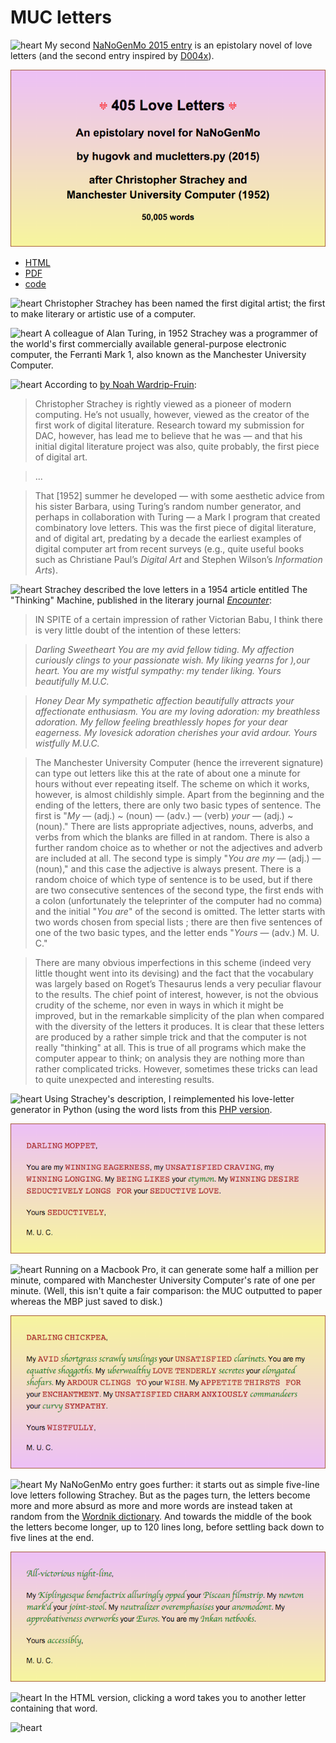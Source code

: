 # MUC letters

![heart](/output/favicon.ico?raw=true) My second [NaNoGenMo 2015 entry](https://github.com/dariusk/NaNoGenMo-2015) is an epistolary novel of love letters (and the second entry inspired by [D004x](https://www.edx.org/course/electronic-literature-davidsonx-d004x
)).

![405 Love Letters](/output/snippet1.png?raw=true "405 Love Letters")

 * [HTML](https://hugovk.github.io/mucletters/output/mucletters.html)
 * [PDF](https://hugovk.github.io/mucletters/output/mucletters.pdf)
 * [code](mucletters.py)

![heart](/output/favicon.ico?raw=true) Christopher Strachey has been named the first digital artist; the first to make literary or artistic use of a computer.

![heart](/output/favicon.ico?raw=true) A colleague of Alan Turing, in 1952 Strachey was a programmer of the world's first commercially available general-purpose electronic computer, the Ferranti Mark 1, also known as the Manchester University Computer.

![heart](/output/favicon.ico?raw=true) According to [by Noah Wardrip-Fruin](https://grandtextauto.soe.ucsc.edu/2005/08/01/christopher-strachey-first-digital-artist/):

> Christopher Strachey is rightly viewed as a pioneer of modern computing. He’s not usually, however, viewed as the creator of the first work of digital literature. Research toward my submission for DAC, however, has lead me to believe that he was — and that his initial digital literature project was also, quite probably, the first piece of digital art.

> ...

> That [1952] summer he developed — with some aesthetic advice from his sister Barbara, using Turing’s random number generator, and perhaps in collaboration with Turing — a Mark I program that created combinatory love letters. This was the first piece of digital literature, and of digital art, predating by a decade the earliest examples of digital computer art from recent surveys (e.g., quite useful books such as Christiane Paul’s *Digital Art* and Stephen Wilson’s *Information Arts*).

![heart](/output/favicon.ico?raw=true) Strachey described the love letters in a 1954 article entitled The "Thinking" Machine, published in the literary journal [*Encounter*](http://www.unz.org/Pub/Encounter-1954oct-00025):

> IN SPITE of a certain impression of rather
Victorian Babu, I think there is very little
doubt of the intention of these letters:

> *Darling Sweetheart
You are my avid fellow tiding. My affection
curiously clings to your passionate wish. My liking
yearns for ),our heart. You are my wistful sympathy:
my tender liking.
Yours beautifully
M.U.C.*

> *Honey Dear
My sympathetic affection beautifully attracts your
affectionate enthusiasm. You are my loving adoration:
my breathless adoration. My fellow feeling
breathlessly hopes for your dear eagerness. My
lovesick adoration cherishes your avid ardour.
Yours wistfully
M.U.C.*

> The Manchester University Computer (hence
the irreverent signature) can type out letters
like this at the rate of about one a minute for
hours without ever repeating itself. The scheme
on which it works, however, is almost
childishly simple. Apart from the beginning and
the ending of the letters, there are only two
basic types of sentence. The first is "*My* —
(adj.) ~ (noun) — (adv.) — (verb) *your* —
 (adj.) ~ (noun)." There are lists
appropriate adjectives, nouns, adverbs, and
verbs from which the blanks are filled in at
random. There is also a further random choice
as to whether or not the adjectives and adverb
are included at all. The second type is simply
"*You are my* — (adj.) — (noun)," and
this case the adjective is always present. There
is a random choice of which type of sentence is
to be used, but if there are two consecutive
sentences of the second type, the first ends with
a colon (unfortunately the teleprinter of the
computer had no comma) and the initial "*You
are*" of the second is omitted. The letter starts
with two words chosen from special lists ; there
are then five sentences of one of the two basic
types, and the letter ends "*Yours* — (adv.)
M. U. C."

> There are many obvious imperfections in
this scheme (indeed very little thought went
into its devising) and the fact that the vocabulary
was largely based on Roget’s Thesaurus
lends a very peculiar flavour to the results. The
chief point of interest, however, is not the
obvious crudity of the scheme, nor even in
ways in which it might be improved, but in the
remarkable simplicity of the plan when compared
with the diversity of the letters it produces.
It is clear that these letters are produced by a
rather simple trick and that the computer is not
really "thinking" at all. This is true of all
programs which make the computer appear
to think; on analysis they are nothing more
than rather complicated tricks. However,
sometimes these tricks can lead to quite unexpected
and interesting results.

![heart](/output/favicon.ico?raw=true) Using Strachey's description, I reimplemented his love-letter generator in Python (using the word lists from this [PHP version](http://www.gingerbeardman.com/loveletter/).

![DARLING MOPPET](/output/snippet2.png?raw=true "DARLING MOPPET")

![heart](/output/favicon.ico?raw=true) Running on a Macbook Pro, it can generate some half a million per minute, compared with Manchester University Computer's rate of one per minute. (Well, this isn't quite a fair comparison: the MUC outputted to paper whereas the MBP just saved to disk.)

![DARLING CHICKPEA](/output/snippet3.png?raw=true "DARLING CHICKPEA")

![heart](/output/favicon.ico?raw=true) My NaNoGenMo entry goes further: it starts out as simple five-line love letters following Strachey. But as the pages turn, the letters become more and more absurd as more and more words are instead taken at random from the [Wordnik dictionary](http://developer.wordnik.com/docs.html). And towards the middle of the book the letters become longer, up to 120 lines long, before settling back down to five lines at the end.

![All victorious night-line](/output/snippet4.png?raw=true "All victorious night-line")

![heart](/output/favicon.ico?raw=true) In the HTML version, clicking a word takes you to another letter containing that word.

![heart](/output/favicon.ico?raw=true)
